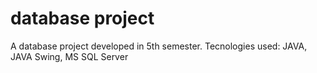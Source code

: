 # database project
 A database project developed in 5th semester. Tecnologies used: JAVA, JAVA Swing, MS SQL Server
